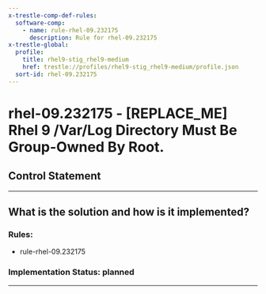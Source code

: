 ```yaml
---
x-trestle-comp-def-rules:
  software-comp:
    - name: rule-rhel-09.232175
      description: Rule for rhel-09.232175
x-trestle-global:
  profile:
    title: rhel9-stig_rhel9-medium
    href: trestle://profiles/rhel9-stig_rhel9-medium/profile.json
  sort-id: rhel-09.232175
---
```


# rhel-09.232175 - \[REPLACE_ME\] Rhel 9 /Var/Log Directory Must Be Group-Owned By Root.

## Control Statement

______________________________________________________________________

## What is the solution and how is it implemented?

<!-- For implementation status enter one of: implemented, partial, planned, alternative, not-applicable -->

<!-- Note that the list of rules under ### Rules: is read-only and changes will not be captured after assembly to JSON -->

<!-- Add control implementation description here for control: rhel-09.232175 -->

### Rules:

  - rule-rhel-09.232175

### Implementation Status: planned

______________________________________________________________________
